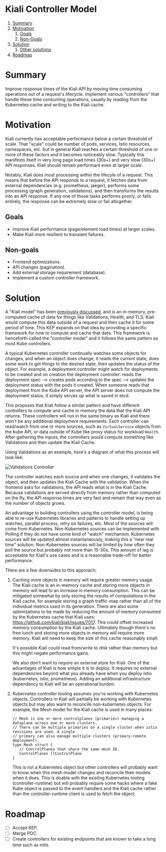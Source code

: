 # Kiali Controller Model

1. [Summary](#summary)
2. [Motivation](#motivation)
   1. [Goals](#goals)
   2. [Non-Goals](#nongoals)
3. [Solution](#solution)
   1. [Other solutions](#othersolutions)
4. [Roadmap](#roadmap)

# Summary

Improve response times of the Kiali API by moving time consuming operations out of a request's lifecycle. Implement various "controllers" that handle these time consuming operations, usually by reading from the Kubernetes cache and writing to the Kiali cache.

# Motivation

Kiali currently has acceptable performance below a certain threshold of scale. That "scale" could be number of pods, services, Istio resources, namespaces, etc. but in general Kiali reaches a certain threshold of one or more of these factors and it becomes noticeably slow. Typically this manifests itself in very long page load times (30s+) and very slow (30s+) API responses. Kiali should remain performant even at larger scale.

Notably, Kiali does most processing within the lifecyle of a request. This means that before the API responds to a request, it fetches data from external dependencies (e.g. prometheus, jaeger), performs some processing (graph generation, validations), and then transforms the results into an API response. If any one of those tasks performs poorly, or fails entirely, the response can be extremely slow or fail altogether.

## Goals

- Improve Kiali performance (page/element load times) at larger scales.
- Make Kiali more resilient to transient failures.

## Non-goals

- Frontend optimizations.
- API changes (pagination).
- Add external storage requirement (database).
- Implement a custom controller framework.

# Solution

A "Kiali model" has been [previously discussed](https://github.com/kiali/kiali/discussions/4080), and is an in-memory, pre-computed cache of data for things like Validations, Health, and TLS. Kiali would compute this data outside of a request and then cache it for some period of time. This KEP expands on that idea by providing a specific framework for how to compute and cache that data. This framework is henceforth called the "controller model" and it follows the same pattern as most Kube controllers.

A typical Kubernetes controller continually watches some objects for changes, and when an object does change, it reads the current state, does some work to get things to the desired state, then updates the status of the object. For example, a deployment controller might watch for deployments to be created and on creation the deployment controller: reads the deployment spec --> creates pods according to the spec --> updates the deployment status with the pods it created. When someone reads that deployment from the Kube API server, the API server does not compute the deployment status, it simply serves up what is saved in etcd.

This proposes that Kiali follow a similar pattern and have different controllers to compute and cache in memory the data that the Kiali API returns. These controllers will run in the same binary as Kiali and there won't be any additional deployment requirements. Each controller can read/watch from one or more sources, such as `VirtualService` objects from the kube API, or data outside of Kube like proxy status for workload `Health`. After gathering the inputs, the controllers would compute something like Validations and then update the Kiali Cache.

Using Validations as an example, here's a diagram of what this process will look like:

![Validations Controller](Validations_Controller.png "Validations Controller")

The controller watches each source and when one changes, it validates the object, and then updates the Kiali Cache with the validation. When the frontend asks for validations, the API reads what is in the Kiali Cache. Because validations are served directly from memory rather than computed on the fly, the API response times are very fast and remain that way even as the number of objects grows.

An advantage to building controllers using the controller model, is being able to re-use Kubernetes libraries and patterns to handle setting up watches, parallel process, retry on failures, etc. Most of the sources will come from Kubernetes. Non-Kubernetes sources can be implemented with Polling if they do not have some kind of "watch" mechanism. Kubernetes sources will be updated almost instantaneously, making this a "near real time" solution. Non-Kubernetes sources will be limited by how often they poll the source but probably not more than 15-30s. This amount of lag is acceptable for Kiali's use cases and is a reasonable trade-off for better performance.

There are a few downsides to this approach:

1. Caching more objects in memory will require greater memory usage. The Kiali cache is an in-memory cache and storing more objects in memory will lead to an increase in memory consumption. This can be mitigated somewhat by only storing the results of computations in the Kiali cache, for example storing a graph traffic-map rather than all of the individual metrics used in its generation. There are also some optimizations to be made by reducing the amount of memory consumed by the Kubernetes cache that Kiali uses: https://github.com/kiali/kiali/issues/7017. This could offset increased memory consumption by the Kiali cache. Ultimately though there's no free lunch and storing more objects in memory will require more memory. Kiali will need to keep the size of this cache reasonably small.

   It's possible Kiali could read from/write to disk rather than memory but this might negate performance gains.

   We also don't want to require an external store for Kiali. One of the advantages of Kiali is how simple it is to deploy. It requires no external dependencies beyond what you already have when you deploy istio (kubernetes, istio, prometheus). Adding an additional infrastructure dependency to Kiali will be an operational burden.

2. Kubernetes controller tooling assumes you're working with Kubernetes objects. Controllers in Kiali will partially be working with Kubernetes objects but may also want to reconcile non-kubernetes objects. For example, the Mesh model for the Kiali cache is used in many places:

   ```
   // Mesh is one or more controlplanes (primaries) managing a dataplane across one or more clusters.
   // There can be multiple primaries on a single cluster when istio revisions are used. A single
   // primary can also manage multiple clusters (primary-remote deployment).
   type Mesh struct {
      // ControlPlanes that share the same mesh ID.
      ControlPlanes []ControlPlane
   }
   ```

   This is not a Kubernetes object but other controllers will probably want to know when this mesh model changes and reconcile their models when it does. This is doable with the existing Kubernetes tooling (controller-runtime) but will probably require some hacks where a fake Kube object is passed to the event handlers and the Kiali cache rather than the controller-runtime client is used to fetch the object.

# Roadmap

- [ ] Accept KEP.
- [ ] Merge POC.
- [ ] Create controllers for existing endpoints that are known to take a long time such as mtls.
